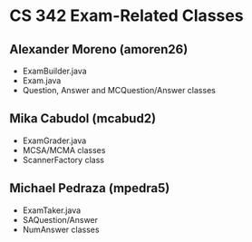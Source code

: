 # CS 342 Exam-Related Classes

## Alexander Moreno (amoren26)
- ExamBuilder.java
- Exam.java
- Question, Answer and MCQuestion/Answer classes

## Mika Cabudol (mcabud2)
- ExamGrader.java
- MCSA/MCMA classes
- ScannerFactory class

## Michael Pedraza (mpedra5)
- ExamTaker.java
- SAQuestion/Answer
- NumAnswer classes
